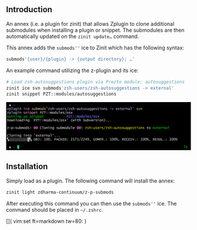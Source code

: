 ## Introduction

An annex (i.e. a plugin for zinit) that allows Zplugin to clone additional
submodules when installing a plugin or snippet. The submodules are then 
automatically updated on the `zinit update…` command.

This annex adds the `submods''` ice to Zinit which has the following syntax:

```zsh
submods'{user}/{plugin} -> {output directory}; …'
```

An example command utilizing the z-plugin and its ice:

```zsh
# Load zsh-autosuggestions plugin via Prezto module: autosuggestions
zinit ice svn submods'zsh-users/zsh-autosuggestions -> external'
zinit snippet PZT::modules/autosuggestions
```

![screenshot](img/z-p-submods.png)

## Installation

Simply load as a plugin. The following command will install the annex:

```zsh
zinit light zdharma-continuum/z-p-submods
```

After executing this command you can then use the `submods''` ice. The command
should be placed in `~/.zshrc`.

[]( vim:set ft=markdown tw=80: )
